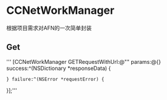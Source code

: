 # CCNetWorkManager
根据项目需求对AFN的一次简单封装

Get 
---
'''
[CCNetWorkManager GETRequestWithUrl:@"" params:@{} success:^(NSDictionary *responseData) {
        
    } failure:^(NSError *requestError) {
        
}];'''
